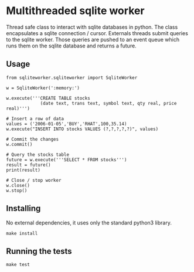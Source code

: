 # Multithreaded sqlite worker

Thread safe class to interact with sqlite databases in python.
The class encapsulates a sqlite connection / cursor. Externals threads submit queries to the sqlite worker. Those queries are pushed to an event queue which runs them on the sqlite database and returns a future.

## Usage
```
from sqliteworker.sqliteworker import SqliteWorker

w = SqliteWorker(':memory:')

w.execute('''CREATE TABLE stocks
             (date text, trans text, symbol text, qty real, price real)''')

# Insert a row of data
values = ('2006-01-05','BUY','RHAT',100,35.14)
w.execute("INSERT INTO stocks VALUES (?,?,?,?,?)", values)

# Commit the changes
w.commit()

# Query the stocks table
future = w.execute('''SELECT * FROM stocks''')
result = future()
print(result)

# Close / stop worker
w.close()
w.stop()
```

## Installing
No external dependencies, it uses only the standard python3 library.
```
make install
```

## Running the tests
```
make test
```

